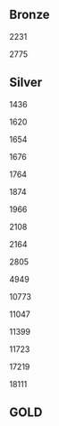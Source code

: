## Bronze

2231

2775

## Silver

1436

1620

1654

1676

1764

1874

1966

2108

2164

2805

4949

10773

11047

11399

11723

17219

18111

## GOLD
